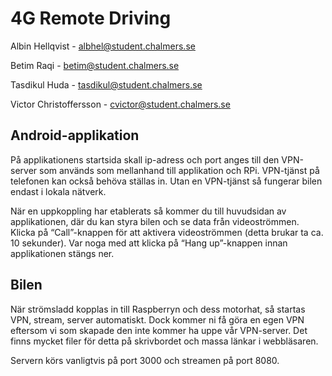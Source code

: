 # 4G Remote Driving

Albin Hellqvist         - albhel@student.chalmers.se

Betim Raqi              - betim@student.chalmers.se

Tasdikul Huda           - tasdikul@student.chalmers.se

Victor Christoffersson  - cvictor@student.chalmers.se

## Android-applikation

På applikationens startsida skall ip-adress och port anges till den VPN-server som används som mellanhand till applikation och RPi. VPN-tjänst på telefonen kan också behöva ställas in. Utan en VPN-tjänst så fungerar bilen endast i lokala nätverk. 

När en uppkoppling har etablerats så kommer du till huvudsidan av applikationen, där du kan styra bilen och se data från videoströmmen. Klicka på “Call”-knappen för att aktivera videoströmmen (detta brukar ta ca. 10 sekunder). Var noga med att klicka på “Hang up”-knappen innan applikationen stängs ner.

## Bilen

När strömsladd kopplas in till Raspberryn och dess motorhat, så startas VPN, stream, server automatiskt. Dock kommer ni få göra en egen VPN eftersom vi som skapade den inte kommer ha uppe vår VPN-server. Det finns mycket filer för detta på skrivbordet och massa länkar i webbläsaren.

Servern körs vanligtvis på port 3000 och streamen på port 8080.
